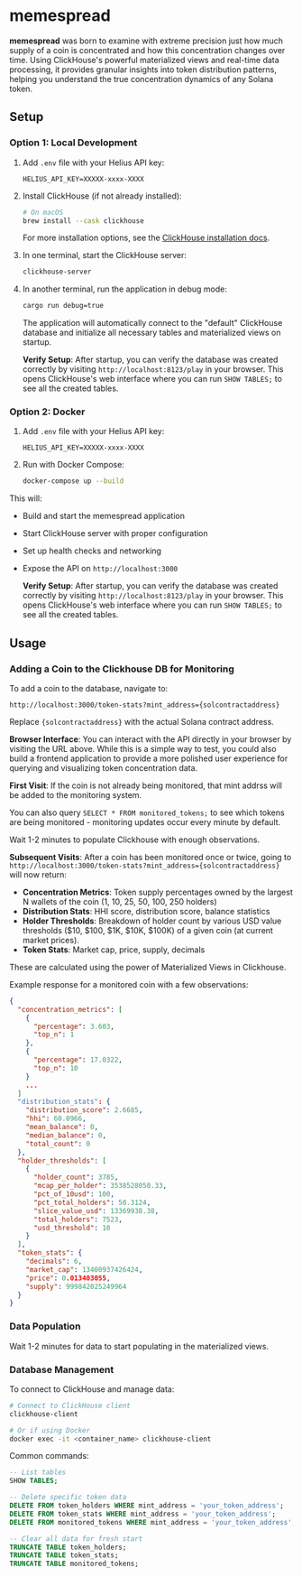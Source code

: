 # memespread

**memespread** was born to examine with extreme precision just how much supply of a coin is concentrated and how this concentration changes over time. Using ClickHouse's powerful materialized views and real-time data processing, it provides granular insights into token distribution patterns, helping you understand the true concentration dynamics of any Solana token.

## Setup

### Option 1: Local Development

1. Add `.env` file with your Helius API key:

   ```
   HELIUS_API_KEY=XXXXX-xxxx-XXXX
   ```

2. Install ClickHouse (if not already installed):

   ```bash
   # On macOS
   brew install --cask clickhouse

   ```

   For more installation options, see the [ClickHouse installation docs](https://clickhouse.com/docs/install).

3. In one terminal, start the ClickHouse server:

   ```bash
   clickhouse-server
   ```

4. In another terminal, run the application in debug mode:

   ```bash
   cargo run debug=true
   ```

   The application will automatically connect to the "default" ClickHouse database and initialize all necessary tables and materialized views on startup.

   **Verify Setup**: After startup, you can verify the database was created correctly by visiting `http://localhost:8123/play` in your browser. This opens ClickHouse's web interface where you can run `SHOW TABLES;` to see all the created tables.

### Option 2: Docker

1. Add `.env` file with your Helius API key:

   ```
   HELIUS_API_KEY=XXXXX-xxxx-XXXX
   ```

2. Run with Docker Compose:

   ```bash
   docker-compose up --build
   ```

This will:

- Build and start the memespread application
- Start ClickHouse server with proper configuration
- Set up health checks and networking
- Expose the API on `http://localhost:3000`

  **Verify Setup**: After startup, you can verify the database was created correctly by visiting `http://localhost:8123/play` in your browser. This opens ClickHouse's web interface where you can run `SHOW TABLES;` to see all the created tables.

## Usage

### Adding a Coin to the Clickhouse DB for Monitoring

To add a coin to the database, navigate to:

```
http://localhost:3000/token-stats?mint_address={solcontractaddress}
```

Replace `{solcontractaddress}` with the actual Solana contract address.

**Browser Interface**: You can interact with the API directly in your browser by visiting the URL above. While this is a simple way to test, you could also build a frontend application to provide a more polished user experience for querying and visualizing token concentration data.

**First Visit**: If the coin is not already being monitored, that mint addrss will be added to the monitoring system.

You can also query `SELECT * FROM monitored_tokens;` to see which tokens are being monitored - monitoring updates occur every minute by default.

Wait 1-2 minutes to populate Clickhouse with enough observations.

**Subsequent Visits**: After a coin has been monitored once or twice, going to `http://localhost:3000/token-stats?mint_address={solcontractaddress}` will now return:

- **Concentration Metrics**: Token supply percentages owned by the largest N wallets of the coin (1, 10, 25, 50, 100, 250 holders)
- **Distribution Stats**: HHI score, distribution score, balance statistics
- **Holder Thresholds**: Breakdown of holder count by various USD value thresholds ($10, $100, $1K, $10K, $100K) of a given coin (at current market prices).
- **Token Stats**: Market cap, price, supply, decimals

These are calculated using the power of Materialized Views in Clickhouse.

Example response for a monitored coin with a few observations:

```json
{
  "concentration_metrics": [
    {
      "percentage": 3.603,
      "top_n": 1
    },
    {
      "percentage": 17.0322,
      "top_n": 10
    }
    ...
  ]
  "distribution_stats": {
    "distribution_score": 2.6685,
    "hhi": 60.0966,
    "mean_balance": 0,
    "median_balance": 0,
    "total_count": 0
  },
  "holder_thresholds": [
    {
      "holder_count": 3785,
      "mcap_per_holder": 3538528050.33,
      "pct_of_10usd": 100,
      "pct_total_holders": 50.3124,
      "slice_value_usd": 13369938.38,
      "total_holders": 7523,
      "usd_threshold": 10
    }
  ],
  "token_stats": {
    "decimals": 6,
    "market_cap": 13400937426424,
    "price": 0.013403055,
    "supply": 999842025249964
  }
}
```

### Data Population

Wait 1-2 minutes for data to start populating in the materialized views.

### Database Management

To connect to ClickHouse and manage data:

```bash
# Connect to ClickHouse client
clickhouse-client

# Or if using Docker
docker exec -it <container_name> clickhouse-client
```

Common commands:

```sql
-- List tables
SHOW TABLES;

-- Delete specific token data
DELETE FROM token_holders WHERE mint_address = 'your_token_address';
DELETE FROM token_stats WHERE mint_address = 'your_token_address';
DELETE FROM monitored_tokens WHERE mint_address = 'your_token_address';

-- Clear all data for fresh start
TRUNCATE TABLE token_holders;
TRUNCATE TABLE token_stats;
TRUNCATE TABLE monitored_tokens;
```

